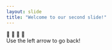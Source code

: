 ```yaml
---
layout: slide
title: "Welcome to our second slide!"
---
```

:clinking_glasses:	:clinking_glasses:	:clinking_glasses:	:clinking_glasses:	
Use the left arrow to go back!
